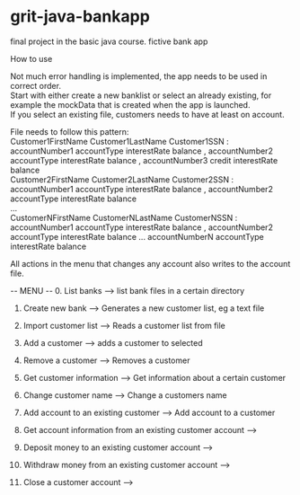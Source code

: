 # grit-java-bankapp
final project in the basic java course. fictive bank app

How to use

Not much error handling is implemented, the app needs to be used in correct order.  
Start with either create a new banklist or select an already existing, for example the mockData that is created when the app is launched.  
If you select an existing file, customers needs to have at least on account.  
  
File needs to follow this pattern:  
Customer1FirstName Customer1LastName Customer1SSN : accountNumber1 accountType interestRate balance , accountNumber2 accountType interestRate balance , accountNumber3 credit interestRate balance  
Customer2FirstName Customer2LastName Customer2SSN : accountNumber1 accountType interestRate balance , accountNumber2 accountType interestRate balance  
...  
CustomerNFirstName CustomerNLastName CustomerNSSN : accountNumber1 accountType interestRate balance , accountNumber2 accountType interestRate balance ... accountNumberN accountType interestRate balance  
  
  
All actions in the menu that changes any account also writes to the account file.  

-- MENU --
0. List banks --> list bank files in a certain directory  
1. Create new bank --> Generates a new customer list, eg a text file  
2. Import customer list --> Reads a customer list from file  
3. Add a customer --> adds a customer to selected   
4. Remove a customer --> Removes a customer  
  

5. Get customer information --> Get information about a certain customer
6. Change customer name --> Change a customers name
7. Add account to an existing customer --> Add account to a customer
   

8. Get account information from an existing customer account -->  
9. Deposit money to an existing customer account -->  
10. Withdraw money from an existing customer account -->  
11. Close a customer account -->   

